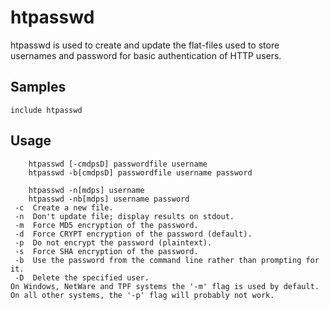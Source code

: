 htpasswd
========

htpasswd is used to create and update the flat-files used to store usernames
and password for basic authentication of HTTP users.

Samples
-------
```
include htpasswd
```
Usage
-----
```
	htpasswd [-cmdpsD] passwordfile username
	htpasswd -b[cmdpsD] passwordfile username password

	htpasswd -n[mdps] username
	htpasswd -nb[mdps] username password
 -c  Create a new file.
 -n  Don't update file; display results on stdout.
 -m  Force MD5 encryption of the password.
 -d  Force CRYPT encryption of the password (default).
 -p  Do not encrypt the password (plaintext).
 -s  Force SHA encryption of the password.
 -b  Use the password from the command line rather than prompting for it.
 -D  Delete the specified user.
On Windows, NetWare and TPF systems the '-m' flag is used by default.
On all other systems, the '-p' flag will probably not work.
```